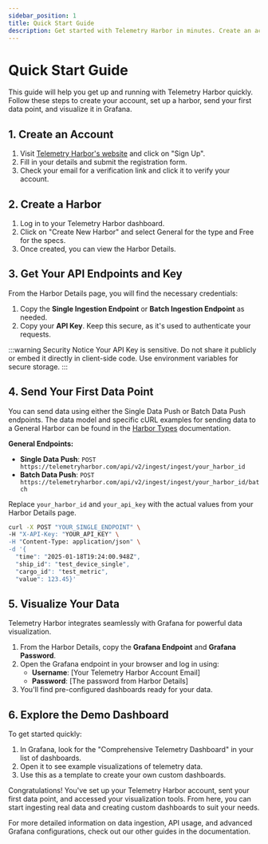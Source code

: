 ```yaml
---
sidebar_position: 1
title: Quick Start Guide
description: Get started with Telemetry Harbor in minutes. Create an account, set up a harbor, send data, and visualize.
---
```


# Quick Start Guide

This guide will help you get up and running with Telemetry Harbor quickly. Follow these steps to create your account, set up a harbor, send your first data point, and visualize it in Grafana.

## 1. Create an Account

1.  Visit [Telemetry Harbor's website](https://www.telemetryharbor.com) and click on "Sign Up".
2.  Fill in your details and submit the registration form.
3.  Check your email for a verification link and click it to verify your account.

## 2. Create a Harbor

1.  Log in to your Telemetry Harbor dashboard.
2.  Click on "Create New Harbor" and select General for the type and Free for the specs.
3.  Once created, you can view the Harbor Details.


## 3. Get Your API Endpoints and Key

From the Harbor Details page, you will find the necessary credentials:

1.  Copy the **Single Ingestion Endpoint** or **Batch Ingestion Endpoint** as needed.
2.  Copy your **API Key**. Keep this secure, as it's used to authenticate your requests.

:::warning Security Notice
Your API Key is sensitive. Do not share it publicly or embed it directly in client-side code. Use environment variables for secure storage.
:::


## 4. Send Your First Data Point

You can send data using either the Single Data Push or Batch Data Push endpoints. The data model and specific cURL examples for sending data to a General Harbor can be found in the [Harbor Types](../getting-started/harbor-types.md#ingesting-data-to-a-general-harbor) documentation.

**General Endpoints:**
-   **Single Data Push**: `POST https://telemetryharbor.com/api/v2/ingest/ingest/your_harbor_id`
-   **Batch Data Push**: `POST https://telemetryharbor.com/api/v2/ingest/ingest/your_harbor_id/batch`

Replace `your_harbor_id` and `your_api_key` with the actual values from your Harbor Details page.
```bash
curl -X POST "YOUR_SINGLE_ENDPOINT" \
-H "X-API-Key: "YOUR_API_KEY" \
-H "Content-Type: application/json" \
-d '{
  "time": "2025-01-18T19:24:00.948Z",
  "ship_id": "test_device_single",
  "cargo_id": "test_metric",
  "value": 123.45}'
```


## 5. Visualize Your Data

Telemetry Harbor integrates seamlessly with Grafana for powerful data visualization.

1.  From the Harbor Details, copy the **Grafana Endpoint** and **Grafana Password**.
2.  Open the Grafana endpoint in your browser and log in using:
    -   **Username**: \[Your Telemetry Harbor Account Email]
    -   **Password**: \[The password from Harbor Details]
3.  You'll find pre-configured dashboards ready for your data.


## 6. Explore the Demo Dashboard

To get started quickly:

1.  In Grafana, look for the "Comprehensive Telemetry Dashboard" in your list of dashboards.
2.  Open it to see example visualizations of telemetry data.
3.  Use this as a template to create your own custom dashboards.


Congratulations! You've set up your Telemetry Harbor account, sent your first data point, and accessed your visualization tools. From here, you can start ingesting real data and creating custom dashboards to suit your needs.

For more detailed information on data ingestion, API usage, and advanced Grafana configurations, check out our other guides in the documentation.

